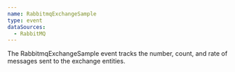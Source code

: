 ```yaml
---
name: RabbitmqExchangeSample
type: event
dataSources:
  - RabbitMQ
---
```


The RabbitmqExchangeSample event tracks the number, count, and rate of messages sent to the exchange entities.